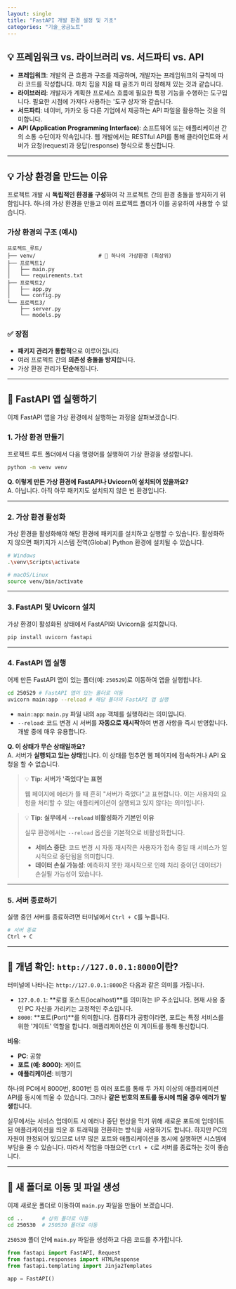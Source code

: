 ```yaml
---
layout: single
title: "FastAPI 개발 환경 설정 및 기초"
categories: "기술_궁금노트"
--- 
```



## 💡 프레임워크 vs. 라이브러리 vs. 서드파티 vs. API

  * **프레임워크**: 개발의 큰 흐름과 구조를 제공하며, 개발자는 프레임워크의 규칙에 따라 코드를 작성합니다. 마치 집을 지을 때 골조가 미리 정해져 있는 것과 같습니다.
  * **라이브러리**: 개발자가 계획한 프로세스 흐름에 필요한 특정 기능을 수행하는 도구입니다. 필요한 시점에 가져다 사용하는 '도구 상자'와 같습니다.
  * **서드파티**: 네이버, 카카오 등 다른 기업에서 제공하는 API 파일을 활용하는 것을 의미합니다.
  * **API (Application Programming Interface)**: 소프트웨어 또는 애플리케이션 간의 소통 수단이자 약속입니다. 웹 개발에서는 RESTful API를 통해 클라이언트와 서버가 요청(request)과 응답(response) 형식으로 통신합니다.

-----

## 💡 가상 환경을 만드는 이유

프로젝트 개발 시 **독립적인 환경을 구성**하여 각 프로젝트 간의 환경 충돌을 방지하기 위함입니다. 하나의 가상 환경을 만들고 여러 프로젝트 폴더가 이를 공유하여 사용할 수 있습니다.

### 가상 환경의 구조 (예시)

```
프로젝트_루트/
├── venv/                    # 🔹 하나의 가상환경 (최상위)
├── 프로젝트1/
│   ├── main.py
│   └── requirements.txt
├── 프로젝트2/
│   ├── app.py
│   └── config.py
└── 프로젝트3/
    ├── server.py
    └── models.py
```

### ✅ 장점

  * **패키지 관리가 통합적**으로 이루어집니다.
  * 여러 프로젝트 간의 **의존성 충돌을 방지**합니다.
  * 가상 환경 관리가 **단순**해집니다.

-----

## 🚀 FastAPI 앱 실행하기

이제 FastAPI 앱을 가상 환경에서 실행하는 과정을 살펴보겠습니다.

### 1\. **가상 환경 만들기**

프로젝트 루트 폴더에서 다음 명령어를 실행하여 가상 환경을 생성합니다.

```bash
python -m venv venv
```

**Q. 이렇게 만든 가상 환경에 FastAPI나 Uvicorn이 설치되어 있을까요?**  
A. 아닙니다. 아직 아무 패키지도 설치되지 않은 빈 환경입니다.

-----

### 2\. **가상 환경 활성화**

가상 환경을 활성화해야 해당 환경에 패키지를 설치하고 실행할 수 있습니다. 활성화하지 않으면 패키지가 시스템 전역(Global) Python 환경에 설치될 수 있습니다.

```bash
# Windows
.\venv\Scripts\activate

# macOS/Linux
source venv/bin/activate
```

-----

### 3\. **FastAPI 및 Uvicorn 설치**

가상 환경이 활성화된 상태에서 FastAPI와 Uvicorn을 설치합니다.

```bash
pip install uvicorn fastapi
```

-----

### 4\. **FastAPI 앱 실행**

어제 만든 FastAPI 앱이 있는 폴더(예: `250529`)로 이동하여 앱을 실행합니다.

```bash
cd 250529 # FastAPI 앱이 있는 폴더로 이동
uvicorn main:app --reload # 해당 폴더의 FastAPI 앱 실행
```

  * `main:app`: `main.py` 파일 내의 `app` 객체를 실행하라는 의미입니다.
  * `--reload`: 코드 변경 시 서버를 **자동으로 재시작**하여 변경 사항을 즉시 반영합니다. 개발 중에 매우 유용합니다.

**Q. 이 상태가 무슨 상태일까요?**  
A. 서버가 **실행되고 있는 상태**입니다. 이 상태를 멈추면 웹 페이지에 접속하거나 API 요청을 할 수 없습니다.



> 💡 **Tip: 서버가 '죽었다'는 표현**
>
> 웹 페이지에 에러가 뜰 때 흔히 "서버가 죽었다"고 표현합니다. 이는 사용자의 요청을 처리할 수 있는 애플리케이션이 실행되고 있지 않다는 의미입니다.


> 💡 **Tip: 실무에서 `--reload` 비활성화가 기본인 이유**
>
> 실무 환경에서는 `--reload` 옵션을 기본적으로 비활성화합니다.
>
>   * **서비스 중단**: 코드 변경 시 자동 재시작은 사용자가 접속 중일 때 서비스가 일시적으로 중단됨을 의미합니다.
>   * **데이터 손실 가능성**: 예측하지 못한 재시작으로 인해 처리 중이던 데이터가 손실될 가능성이 있습니다.

-----

### 5\. **서버 종료하기**

실행 중인 서버를 종료하려면 터미널에서 `Ctrl + C`를 누릅니다.

```bash
# 서버 종료
Ctrl + C
```

-----

## 📍 개념 확인: `http://127.0.0.1:8000`이란?

터미널에 나타나는 `http://127.0.0.1:8000`은 다음과 같은 의미를 가집니다.

  * `127.0.0.1`: \*\*로컬 호스트(localhost)\*\*를 의미하는 IP 주소입니다. 현재 사용 중인 PC 자신을 가리키는 고정적인 주소입니다.
  * `8000`: \*\*포트(Port)\*\*를 의미합니다. 컴퓨터가 공항이라면, 포트는 특정 서비스를 위한 '게이트' 역할을 합니다. 애플리케이션은 이 게이트를 통해 통신합니다.

**비유**:

  * **PC**: 공항
  * **포트 (예: 8000)**: 게이트
  * **애플리케이션**: 비행기

하나의 PC에서 8000번, 8001번 등 여러 포트를 통해 두 가지 이상의 애플리케이션 API를 동시에 띄울 수 있습니다. 그러나 **같은 번호의 포트를 동시에 띄울 경우 에러가 발생**합니다.

실무에서는 서비스 업데이트 시 에러나 중단 현상을 막기 위해 새로운 포트에 업데이트된 애플리케이션을 띄운 후 트래픽을 전환하는 방식을 사용하기도 합니다. 하지만 PC의 자원이 한정되어 있으므로 너무 많은 포트와 애플리케이션을 동시에 실행하면 시스템에 부담을 줄 수 있습니다. 따라서 작업을 마쳤으면 `Ctrl + C`로 서버를 종료하는 것이 좋습니다.

-----

## 📁 새 폴더로 이동 및 파일 생성

이제 새로운 폴더로 이동하여 `main.py` 파일을 만들어 보겠습니다.

```bash
cd ..      # 상위 폴더로 이동
cd 250530  # 250530 폴더로 이동
```

`250530` 폴더 안에 `main.py` 파일을 생성하고 다음 코드를 추가합니다.

```python
from fastapi import FastAPI, Request
from fastapi.responses import HTMLResponse
from fastapi.templating import Jinja2Templates

app = FastAPI()
```
